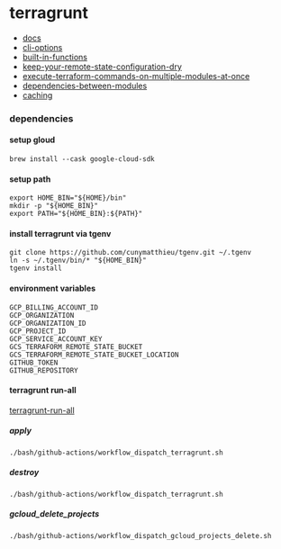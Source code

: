 # terragrunt

* [docs](https://terragrunt.gruntwork.io/docs/)
* [cli-options](https://terragrunt.gruntwork.io/docs/reference/cli-options/)
* [built-in-functions](https://terragrunt.gruntwork.io/docs/reference/built-in-functions/)
* [keep-your-remote-state-configuration-dry](https://terragrunt.gruntwork.io/docs/features/keep-your-remote-state-configuration-dry/)
* [execute-terraform-commands-on-multiple-modules-at-once](https://terragrunt.gruntwork.io/docs/features/execute-terraform-commands-on-multiple-modules-at-once/)
* [dependencies-between-modules](https://terragrunt.gruntwork.io/docs/features/execute-terraform-commands-on-multiple-modules-at-once/#dependencies-between-modules)
* [caching](https://terragrunt.gruntwork.io/docs/features/caching/)

### dependencies

#### setup gloud

```shell script
brew install --cask google-cloud-sdk
```

#### setup path

```
export HOME_BIN="${HOME}/bin"
mkdir -p "${HOME_BIN}"
export PATH="${HOME_BIN}:${PATH}"
```


#### install terragrunt via tgenv

```
git clone https://github.com/cunymatthieu/tgenv.git ~/.tgenv
ln -s ~/.tgenv/bin/* "${HOME_BIN}"
tgenv install
```

#### environment variables

```
GCP_BILLING_ACCOUNT_ID
GCP_ORGANIZATION
GCP_ORGANIZATION_ID
GCP_PROJECT_ID
GCP_SERVICE_ACCOUNT_KEY
GCS_TERRAFORM_REMOTE_STATE_BUCKET
GCS_TERRAFORM_REMOTE_STATE_BUCKET_LOCATION
GITHUB_TOKEN
GITHUB_REPOSITORY
```

#### terragrunt run-all

[terragrunt-run-all](https://github.com/neuralnetes/monorepo/actions/workflows/terragrunt-run-all.yaml)

##### apply

```shell script
./bash/github-actions/workflow_dispatch_terragrunt.sh
```

##### destroy

```shell script
./bash/github-actions/workflow_dispatch_terragrunt.sh
```

##### gcloud_delete_projects

```shell script
./bash/github-actions/workflow_dispatch_gcloud_projects_delete.sh